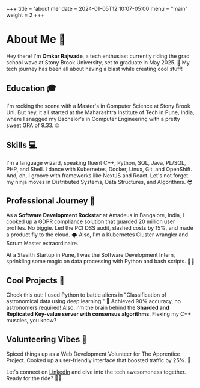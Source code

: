 +++
title = 'about me'
date = 2024-01-05T12:10:07-05:00
menu = "main"
weight = 2
+++


# About Me 👋

Hey there! I'm **Omkar Rajwade**, a tech enthusiast currently riding the grad school wave at Stony Brook University, set to graduate in May 2025. 🚀 My tech journey has been all about having a blast while creating cool stuff!

## Education 🎓
I'm rocking the scene with a Master's in Computer Science at Stony Brook Uni. But hey, it all started at the Maharashtra Institute of Tech in Pune, India, where I snagged my Bachelor's in Computer Engineering with a pretty sweet GPA of 9.33. 🤓

## Skills 💻
I'm a language wizard, speaking fluent C++, Python, SQL, Java, PL/SQL, PHP, and Shell. I dance with Kubernetes, Docker, Linux, Git, and OpenShift. And, oh, I groove with frameworks like NextJS and React. Let's not forget my ninja moves in Distributed Systems, Data Structures, and Algorithms. 😎

## Professional Journey 🚀
As a **Software Development Rockstar** at Amadeus in Bangalore, India, I cooked up a GDPR compliance solution that guarded 20 million user profiles. No biggie. Led the PCI DSS audit, slashed costs by 15%, and made a product fly to the cloud. 🌩️ Also, I'm a Kubernetes Cluster wrangler and Scrum Master extraordinaire.

At a Stealth Startup in Pune, I was the Software Development Intern, sprinkling some magic on data processing with Python and bash scripts. 🧙‍♂️

## Cool Projects 🤘
Check this out: I used Python to battle aliens in "Classification of astronomical data using deep learning." 🌌 Achieved 90% accuracy, no astronomers required! Also, I'm the brain behind the **Sharded and Replicated Key-value server with consensus algorithms**. Flexing my C++ muscles, you know?

## Volunteering Vibes 🌟
Spiced things up as a Web Development Volunteer for The Apprentice Project. Cooked up a user-friendly interface that boosted traffic by 25%. 🚀

Let's connect on [LinkedIn](https://www.linkedin.com/in/omkar-rajwade) and dive into the tech awesomeness together. Ready for the ride? 🚗✨




